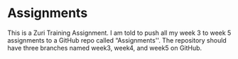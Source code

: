# Assignments
 This is a Zuri Training Assignment. I am told to push all my week 3 to week 5 assignments to a GitHub repo called “Assignments''. The repository should have three branches named week3, week4, and week5 on GitHub.
